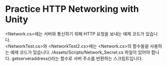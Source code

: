 # Practice HTTP Networking with Unity
<Network.cs>에는 서버와 통신하기 위해 HTTP 요청을 보내는 예제 코드가 있습니다.  
<NetworkTest.cs>와 <NetworkTest2.cs>에는 <Network.cs>의 함수들을 사용하는 예제 코드가 있습니다.
/Assets/Scripts/Network_Secret.cs 파일이 있어야 합니다. getserveraddress()라는 함수로 서버 주소를 반환하는 스크립트입니다.
